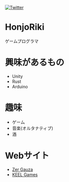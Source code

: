 [![Twitter](https://img.shields.io/badge/twitter-Honjo_KEEL-blue)](https://twitter.com/honjo_KEEL)

# HonjoRiki
ゲームプログラマ  


# 興味があるもの
- Unity
- Rust
- Arduino

# 趣味 
- ゲーム
- 音楽(オルタナティブ)
- 酒

# Webサイト
- [Zer Gauza](https://zergauza.com/)
- [KEEL Games](https://keelgames.wixsite.com/keelgames)
